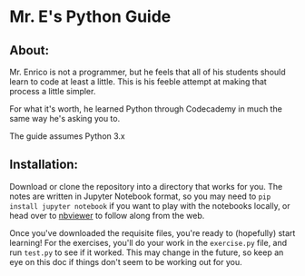 # Mr. E's Python Guide

## About:
Mr. Enrico is not a programmer, but he feels that all of his students should
 learn to code at least a little. This is his feeble attempt at making that
 process a little simpler.

 For what it's worth, he learned Python through Codecademy in much the same
 way he's asking you to.

 The guide assumes Python 3.x

## Installation:
Download or clone the repository into a directory that works for you. The
notes are written in Jupyter Notebook format, so you may need to `pip
install jupyter notebook` if you want to play with the notebooks locally, or
 head over to [nbviewer](http://nbviewer.jupyter.org/github/denriconbhs/python_guide/tree/master/)
 to follow along from the web.

 Once you've downloaded the requisite files, you're ready to (hopefully)
 start learning! For the exercises, you'll do your work in the `exercise.py`
  file, and run `test.py` to see if it worked. This may change in the
  future, so keep an eye on this doc if things don't seem to be working out
  for you.